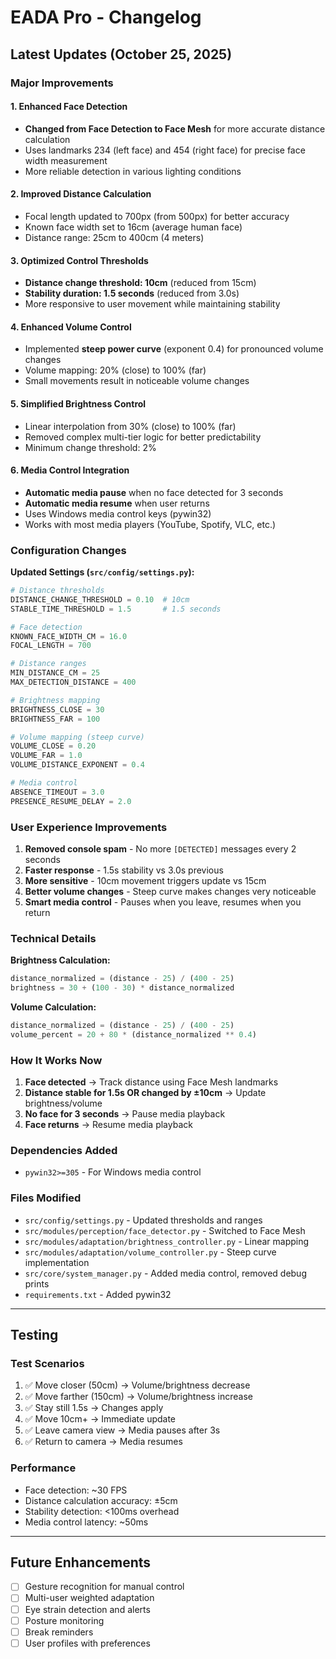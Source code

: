 # EADA Pro - Changelog

## Latest Updates (October 25, 2025)

### Major Improvements

#### 1. Enhanced Face Detection
- **Changed from Face Detection to Face Mesh** for more accurate distance calculation
- Uses landmarks 234 (left face) and 454 (right face) for precise face width measurement
- More reliable detection in various lighting conditions

#### 2. Improved Distance Calculation
- Focal length updated to 700px (from 500px) for better accuracy
- Known face width set to 16cm (average human face)
- Distance range: 25cm to 400cm (4 meters)

#### 3. Optimized Control Thresholds
- **Distance change threshold: 10cm** (reduced from 15cm)
- **Stability duration: 1.5 seconds** (reduced from 3.0s)
- More responsive to user movement while maintaining stability

#### 4. Enhanced Volume Control
- Implemented **steep power curve** (exponent 0.4) for pronounced volume changes
- Volume mapping: 20% (close) to 100% (far)
- Small movements result in noticeable volume changes

#### 5. Simplified Brightness Control
- Linear interpolation from 30% (close) to 100% (far)
- Removed complex multi-tier logic for better predictability
- Minimum change threshold: 2%

#### 6. Media Control Integration
- **Automatic media pause** when no face detected for 3 seconds
- **Automatic media resume** when user returns
- Uses Windows media control keys (pywin32)
- Works with most media players (YouTube, Spotify, VLC, etc.)

### Configuration Changes

**Updated Settings (`src/config/settings.py`):**
```python
# Distance thresholds
DISTANCE_CHANGE_THRESHOLD = 0.10  # 10cm
STABLE_TIME_THRESHOLD = 1.5       # 1.5 seconds

# Face detection
KNOWN_FACE_WIDTH_CM = 16.0
FOCAL_LENGTH = 700

# Distance ranges
MIN_DISTANCE_CM = 25
MAX_DETECTION_DISTANCE = 400

# Brightness mapping
BRIGHTNESS_CLOSE = 30
BRIGHTNESS_FAR = 100

# Volume mapping (steep curve)
VOLUME_CLOSE = 0.20
VOLUME_FAR = 1.0
VOLUME_DISTANCE_EXPONENT = 0.4

# Media control
ABSENCE_TIMEOUT = 3.0
PRESENCE_RESUME_DELAY = 2.0
```

### User Experience Improvements

1. **Removed console spam** - No more `[DETECTED]` messages every 2 seconds
2. **Faster response** - 1.5s stability vs 3.0s previous
3. **More sensitive** - 10cm movement triggers update vs 15cm
4. **Better volume changes** - Steep curve makes changes very noticeable
5. **Smart media control** - Pauses when you leave, resumes when you return

### Technical Details

**Brightness Calculation:**
```python
distance_normalized = (distance - 25) / (400 - 25)
brightness = 30 + (100 - 30) * distance_normalized
```

**Volume Calculation:**
```python
distance_normalized = (distance - 25) / (400 - 25)
volume_percent = 20 + 80 * (distance_normalized ** 0.4)
```

### How It Works Now

1. **Face detected** → Track distance using Face Mesh landmarks
2. **Distance stable for 1.5s OR changed by ±10cm** → Update brightness/volume
3. **No face for 3 seconds** → Pause media playback
4. **Face returns** → Resume media playback

### Dependencies Added
- `pywin32>=305` - For Windows media control

### Files Modified
- `src/config/settings.py` - Updated thresholds and ranges
- `src/modules/perception/face_detector.py` - Switched to Face Mesh
- `src/modules/adaptation/brightness_controller.py` - Linear mapping
- `src/modules/adaptation/volume_controller.py` - Steep curve implementation
- `src/core/system_manager.py` - Added media control, removed debug prints
- `requirements.txt` - Added pywin32

---

## Testing

### Test Scenarios
1. ✅ Move closer (50cm) → Volume/brightness decrease
2. ✅ Move farther (150cm) → Volume/brightness increase
3. ✅ Stay still 1.5s → Changes apply
4. ✅ Move 10cm+ → Immediate update
5. ✅ Leave camera view → Media pauses after 3s
6. ✅ Return to camera → Media resumes

### Performance
- Face detection: ~30 FPS
- Distance calculation accuracy: ±5cm
- Stability detection: <100ms overhead
- Media control latency: ~50ms

---

## Future Enhancements
- [ ] Gesture recognition for manual control
- [ ] Multi-user weighted adaptation
- [ ] Eye strain detection and alerts
- [ ] Posture monitoring
- [ ] Break reminders
- [ ] User profiles with preferences
